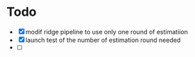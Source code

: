 # Todo
- [x] modif ridge pipeline to use only one round of estimatiion
- [x] launch test of the number of estimation round needed
- [ ] 